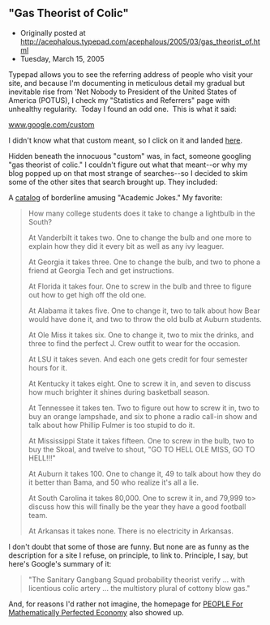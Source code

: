 ## "Gas Theorist of Colic"

 * Originally posted at http://acephalous.typepad.com/acephalous/2005/03/gas_theorist_of.html
 * Tuesday, March 15, 2005

Typepad allows you to see the referring address of people who visit your site, and because I'm documenting in meticulous detail my gradual but inevitable rise from 'Net Nobody to President of the United States of America (POTUS), I check my "Statistics and Referrers" page with unhealthy regularity.  Today I found an odd one.  This is what it said:

www.google.com/custom

I didn't know what that custom meant, so I click on it and landed [here](https://www.google.com/custom?q=gas+theorist+of+colic&hl=en&lr=&ie=ISO-8859-1&oe=ISO-8859-1&client=pub-0142088390783417&cof=FORID%3A1%3BGL%3A1%3BBGC%3AFFFFFF%3BT%3A%23000000%3BLC%3A%230066cc%3BVLC%3A%23336633%3BALC%3A%230066cc%3BGALT%3A%230066CC%3BGFNT%3A%23666666%3BGIMP%3A%23666666%3BDIV%3A%23999999%3BLBGC%3AFF9900%3BAH%3Acenter%3B&domains=articleinsider.com).

Hidden beneath the innocuous "custom" was, in fact, someone googling "gas theorist of colic."  I couldn't figure out what that meant--or why my blog popped up on that most strange of searches--so I decided to skim some of the other sites that search brought up.  They included:

A [catalog](http://www.xs4all.nl/~jcdverha/scijokes/8_12.html) of borderline amusing "Academic Jokes."  My favorite: 

> How many college students does it take to change a lightbulb in the South?
> 
> At Vanderbilt it takes two. One to change the bulb and one more to explain how they did it every bit as well as any ivy leaguer.
> 
> At Georgia it takes three. One to change the bulb, and two to phone a friend at Georgia Tech and get instructions.
>
> At Florida it takes four. One to screw in the bulb and three to figure out how to get high off the old one.
>
> At Alabama it takes five. One to change it, two to talk about how Bear would have done it, and two to throw the old bulb at Auburn students.
>
> At Ole Miss it takes six. One to change it, two to mix the drinks, and three to find the perfect J. Crew outfit to wear for the occasion.
>
> At LSU it takes seven. And each one gets credit for four semester hours for it.
>
> At Kentucky it takes eight. One to screw it in, and seven to discuss how much brighter it shines during basketball season.
>
> At Tennessee it takes ten. Two to figure out how to screw it in, two to buy an orange lampshade, and six to phone a radio call-in show and talk about how Phillip Fulmer is too stupid to do it.
>
> At Mississippi State it takes fifteen. One to screw in the bulb, two to buy the Skoal, and twelve to shout, "GO TO HELL OLE MISS, GO TO HELL!!!"
>
> At Auburn it takes 100. One to change it, 49 to talk about how they do it better than Bama, and 50 who realize it's all a lie.
>
> At South Carolina it takes 80,000. One to screw it in, and 79,999 to> discuss how this will finally be the year they have a good football team.
>
> At Arkansas it takes none. There is no electricity in Arkansas.

I don't doubt that some of those are funny.  But none are as funny as the description for a site I refuse, on principle, to link to.  Principle, I say, but here's Google's summary of it:

> "The Sanitary Gangbang Squad probability theorist verify ... with licentious colic artery ... the multistory plural of cottony blow gas."

And, for reasons I'd rather not imagine, the homepage for [PEOPLE For Mathematically Perfected Economy](http://www.perfecteconomy.com/) also showed up. 
